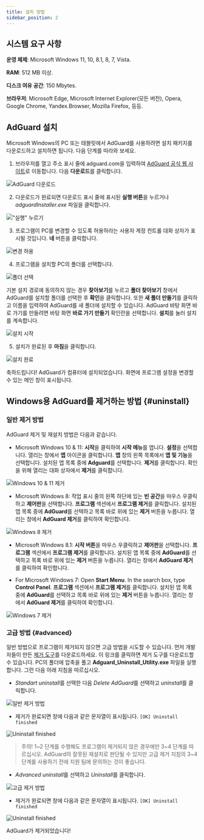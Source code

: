 ```yaml
---
title: 설치 방법
sidebar_position: 2
---
```


## 시스템 요구 사항

**운영 체제**: Microsoft Windows 11, 10, 8.1, 8, 7, Vista.

**RAM**: 512 MB 이상.

**디스크 여유 공간**: 150 Mbytes.

**브라우저**: Microsoft Edge, Microsoft Internet Explorer(모든 버전), Opera, Google Chrome, Yandex.Browser, Mozilla Firefox, 등등.

## AdGuard 설치

Microsoft Windows의 PC 또는 태블릿에서 AdGuard를 사용하려면 설치 패키지를 다운로드하고 설치하면 됩니다. 다음 단계를 따라와 보세요.

1) 브라우저를 열고 주소 표시 줄에 adguard.com을 입력하여 [AdGuard 공식 웹 사이트](http://adguard.com)로 이동합니다. 다음 **다운로드**를 클릭합니다.

![AdGuard 다운로드](https://cdn.adguard.com/content/kb/ad_blocker/windows/installation/download-from-website.png)

2) 다운로드가 완료되면 다운로드 표시 줄에 표시된 **실행 버튼**을 누르거나 *adguardInstaller.exe* 파일을 클릭합니다.

!["실행" 누르기](https://cdn.adguard.com/content/kb/ad_blocker/windows/installation/click-download.png)

3) 프로그램이 PC를 변경할 수 있도록 허용하라는 사용자 계정 컨트롤 대화 상자가 표시될 것입니다. **네** 버튼을 클릭합니다.

![변경 허용](https://cdn.adguard.com/content/kb/ad_blocker/windows/installation/allow-changes.png)

4) 프로그램을 설치할 PC의 폴더를 선택합니다.

![폴더 선택](https://cdn.adguard.com/content/kb/ad_blocker/windows/installation/install-wizard.png)

기본 설치 경로에 동의하지 않는 경우 **찾아보기**를 누르고 **폴더 찾아보기** 창에서 AdGuard를 설치할 폴더를 선택한 후 **확인**을 클릭합니다. 또한 **새 폴더 만들기**를 클릭하고 이름을 입력하여 AdGuard를 새 폴더에 설치할 수 있습니다. AdGuard 바탕 화면 바로 가기를 만들려면 바탕 화면 **바로 가기 만들기** 확인란을 선택합니다. **설치**를 눌러 설치를 계속합니다.

![설치 시작](https://cdn.adguard.com/content/kb/ad_blocker/windows/installation/start-install.png)

5) 설치가 완료된 후 **마침**을 클릭합니다.

![설치 완료](https://cdn.adguard.com/content/kb/ad_blocker/windows/installation/finish-install.png)

축하드립니다! AdGuard가 컴퓨터에 설치되었습니다. 화면에 프로그램 설정을 변경할 수 있는 메인 창이 표시됩니다.

## Windows용 AdGuard를 제거하는 방법 {#uninstall}

### 일반 제거 방법

AdGuard 제거 및 재설치 방법은 다음과 같습니다.

* Microsoft Windows 10 & 11: **시작**을 클릭하여 **시작 메뉴**를 엽니다. **설정**을 선택합니다. 열리는 창에서 **앱** 아이콘을 클릭합니다. **앱** 창의 왼쪽 목록에서 **앱 및 기능**을 선택합니다. 설치된 앱 목록 중에 **Adguard**를 선택합니다. **제거**를 클릭합니다. 확인을 위해 열리는 대화 상자에서 **제거**를 클릭합니다.

![Windows 10 & 11 제거](https://cdn.adguard.com/content/kb/ad_blocker/windows/installation/win10-uninstall.png)

* Microsoft Windows 8: 작업 표시 줄의 왼쪽 하단에 있는 **빈 공간**을 마우스 우클릭하고 **제어판**을 선택합니다. **프로그램** 섹션에서 **프로그램 제거**를 클릭합니다. 설치된 앱 목록 중에 **AdGuard**를 선택하고 목록 바로 위에 있는 **제거** 버튼을 누릅니다. 열리는 창에서 **AdGuard 제거**를 클릭하여 확인합니다.

![Windows 8 제거](https://cdn.adguard.com/content/kb/ad_blocker/windows/installation/win8-uninstall.png)

* Microsoft Windows 8.1: **시작 버튼**을 마우스 우클릭하고 **제어판**을 선택합니다. **프로그램** 섹션에서 **프로그램 제거**를 클릭합니다. 설치된 앱 목록 중에 **AdGuard**를 선택하고 목록 바로 위에 있는 **제거** 버튼을 누릅니다. 열리는 창에서 **AdGuard 제거**를 클릭하여 확인합니다.

* For Microsoft Windows 7: Open **Start Menu**. In the search box, type **Control Panel**. **프로그램** 섹션에서 **프로그램 제거**를 클릭합니다. 설치된 앱 목록 중에 **AdGuard**를 선택하고 목록 바로 위에 있는 **제거** 버튼을 누릅니다. 열리는 창에서 **AdGuard 제거**를 클릭하여 확인합니다.

![Windows 7 제거](https://cdn.adguard.com/content/kb/ad_blocker/windows/installation/win7-uninstall.png)

### 고급 방법 {#advanced}

일반 방법으로 프로그램이 제거되지 않으면 고급 방법을 시도할 수 있습니다. 먼저 개발자들이 만든 [제거 도구](https://cdn.adguard.com/public/Adguard/tools/Uninstall_Utility.zip)를 다운로드하세요. 이 링크를 클릭하면 제거 도구를 다운로드할 수 있습니다. PC의 폴더에 압축을 풀고 **Adguard_Uninstall_Utility.exe** 파일을 실행합니다. 그런 다음 아래 지침을 따르십시오.

* *Standart uninstall*를 선택한 다음 *Delete AdGuard*를 선택하고 *uninstall*를 클릭합니다.

![일반 제거 방법](https://cdn.adguard.com/content/kb/ad_blocker/windows/installation/standard-uninstall.png)

* 제거가 완료되면 창에 다음과 같은 문자열이 표시됩니다. `[OK] Uninstall finished`

![Uninstall finished](https://cdn.adguard.com/content/kb/ad_blocker/windows/installation/standard-uninstall-2.png)

> 주의! 1~2 단계를 수행해도 프로그램이 제거되지 않은 경우에만 3~4 단계를 따르십시오. AdGuard의 잘못된 재설치로 판단될 수 있지만 고급 제거 지침의 3~4 단계를 사용하기 전에 지원 팀에 문의하는 것이 좋습니다.

* *Advanced uninstall*를 선택하고 *Uninstall*를 클릭합니다.

![고급 제거 방법](https://cdn.adguard.com/content/kb/ad_blocker/windows/installation/advanced-uninstall.png)

* 제거가 완료되면 창에 다음과 같은 문자열이 표시됩니다. `[OK] Uninstall finished`

![Uninstall finished](https://cdn.adguard.com/content/kb/ad_blocker/windows/installation/advanced-uninstall-2.png)

AdGuard가 제거되었습니다!